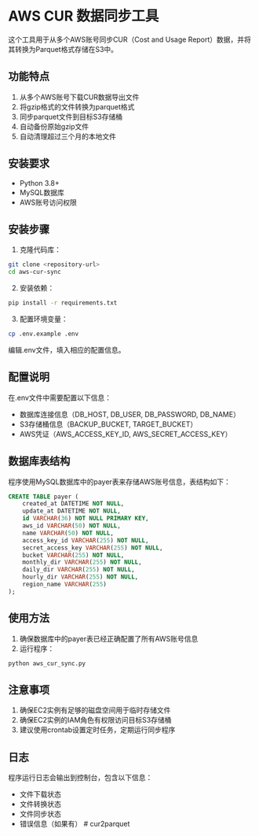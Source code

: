 # AWS CUR 数据同步工具

这个工具用于从多个AWS账号同步CUR（Cost and Usage Report）数据，并将其转换为Parquet格式存储在S3中。

## 功能特点

1. 从多个AWS账号下载CUR数据导出文件
2. 将gzip格式的文件转换为parquet格式
3. 同步parquet文件到目标S3存储桶
4. 自动备份原始gzip文件
5. 自动清理超过三个月的本地文件

## 安装要求

- Python 3.8+
- MySQL数据库
- AWS账号访问权限

## 安装步骤

1. 克隆代码库：
```bash
git clone <repository-url>
cd aws-cur-sync
```

2. 安装依赖：
```bash
pip install -r requirements.txt
```

3. 配置环境变量：
```bash
cp .env.example .env
```
编辑.env文件，填入相应的配置信息。

## 配置说明

在.env文件中需要配置以下信息：

- 数据库连接信息（DB_HOST, DB_USER, DB_PASSWORD, DB_NAME）
- S3存储桶信息（BACKUP_BUCKET, TARGET_BUCKET）
- AWS凭证（AWS_ACCESS_KEY_ID, AWS_SECRET_ACCESS_KEY）

## 数据库表结构

程序使用MySQL数据库中的payer表来存储AWS账号信息，表结构如下：

```sql
CREATE TABLE payer (
    created_at DATETIME NOT NULL,
    update_at DATETIME NOT NULL,
    id VARCHAR(36) NOT NULL PRIMARY KEY,
    aws_id VARCHAR(50) NOT NULL,
    name VARCHAR(50) NOT NULL,
    access_key_id VARCHAR(255) NOT NULL,
    secret_access_key VARCHAR(255) NOT NULL,
    bucket VARCHAR(255) NOT NULL,
    monthly_dir VARCHAR(255) NOT NULL,
    daily_dir VARCHAR(255) NOT NULL,
    hourly_dir VARCHAR(255) NOT NULL,
    region_name VARCHAR(255)
);
```

## 使用方法

1. 确保数据库中的payer表已经正确配置了所有AWS账号信息
2. 运行程序：
```bash
python aws_cur_sync.py
```

## 注意事项

1. 确保EC2实例有足够的磁盘空间用于临时存储文件
2. 确保EC2实例的IAM角色有权限访问目标S3存储桶
3. 建议使用crontab设置定时任务，定期运行同步程序

## 日志

程序运行日志会输出到控制台，包含以下信息：
- 文件下载状态
- 文件转换状态
- 文件同步状态
- 错误信息（如果有） # cur2parquet
